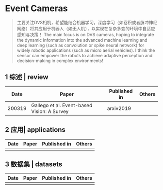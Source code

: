 # Event Cameras

> 主要关注DVS相机，希望能结合机器学习，深度学习（如卷积或者脉冲神经网络）将其应用于机器人（如无人机），以实现在复杂多变的环境中自适应感知与决策！
> The main focus is on DVS cameras, hoping to integrate the dynamic information into the advanced machine learning and deep learning (such as convolution or spike neural network) for widely robotic applications (such as micro aerial vehicles). I think the sensor can empower the robots to achieve adaptive perception and decision-making in complex environments!

## 1 综述 | review

| Date   | Paper                                       | Published in | Others |
| ------ | ------------------------------------------- | ------------ | ------ |
| 200319 | Gallego et al. Event-based Vision: A Survey | arxiv2019    |        |

## 2 应用| applications

| Date | Paper | Published in | Others |
| ---- | ----- | ------------ | ------ |
|      |       |              |        |

## 3 数据集 | datasets

| Date | Paper | Published in | Others |
| ---- | ----- | ------------ | ------ |
|      |       |              |        |

